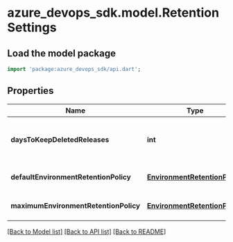# azure_devops_sdk.model.RetentionSettings

## Load the model package
```dart
import 'package:azure_devops_sdk/api.dart';
```

## Properties
Name | Type | Description | Notes
------------ | ------------- | ------------- | -------------
**daysToKeepDeletedReleases** | **int** | Number of days to keep deleted releases. | [optional] [default to null]
**defaultEnvironmentRetentionPolicy** | [**EnvironmentRetentionPolicy**](EnvironmentRetentionPolicy.md) |  | [optional] [default to null]
**maximumEnvironmentRetentionPolicy** | [**EnvironmentRetentionPolicy**](EnvironmentRetentionPolicy.md) |  | [optional] [default to null]

[[Back to Model list]](../README.md#documentation-for-models) [[Back to API list]](../README.md#documentation-for-api-endpoints) [[Back to README]](../README.md)


